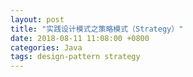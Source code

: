 ```yaml
---
layout: post
title: "实践设计模式之策略模式（Strategy）"
date: 2018-08-11 11:08:00 +0800
categories: Java
tags: design-pattern strategy
---
```


